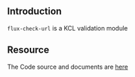 ## Introduction

`flux-check-url` is a KCL validation module

## Resource

The Code source and documents are [here](https://github.com/kcl-lang/modules/tree/main/flux-check-url)
